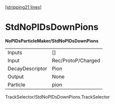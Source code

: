 [\[stripping21 lines\]](../stripping21-index.md)

# StdNoPIDsDownPions

**NoPIDsParticleMaker/StdNoPIDsDownPions**

|                 |                    |
|-----------------|--------------------|
| Inputs          | \[\]               |
| Input           | Rec/ProtoP/Charged |
| DecayDescriptor | Pion               |
| Output          | None               |
| Particle        | pion               |

TrackSelector/StdNoPIDsDownPions.TrackSelector
